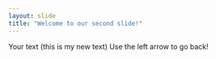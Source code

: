 ```yaml
---
layout: slide
title: "Welcome to our second slide!"
---
```

Your text (this is my new text)
Use the left arrow to go back!
